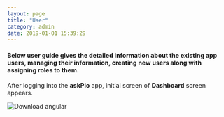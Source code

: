 ```yaml
---
layout: page
title: "User"
category: admin
date: 2019-01-01 15:39:29
---
```


#### Below user guide  gives the detailed information about the existing app users, managing their information, creating new users along with assigning roles to them.

After logging into the **askPio** app, initial screen of **Dashboard** screen appears.

<img src="https://help.askpio.com/assets/images/user/gotouser.png" alt="Download angular" class="img-thumbnail" />

